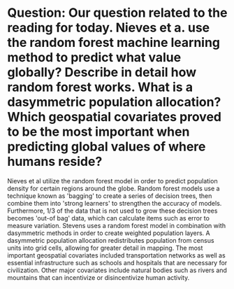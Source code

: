 # Question: Our question related to the reading for today.  Nieves et a. use the random forest machine learning method to predict what value globally?  Describe in detail how random forest works.  What is a dasymmetric population allocation? Which geospatial covariates proved to be the most important when predicting global values of where humans reside?

Nieves et al utilize the random forest model in order to predict population density for certain regions around the globe. Random forest models use a technique known as 'bagging' to create a series of decision trees, then combine them into 'strong learners' to strengthen the accuracy of models. Furthermore, 1/3 of the data that is not used to grow these decision trees becomes 'out-of bag' data, which can calculate items such as error to measure variation. Stevens uses a random forest model in combination with dasymmetric methods in order to create weighted population layers. A dasymmetric population allocation redistributes population from census units into grid cells, allowing for greater detail in mapping. The most important geospatial covariates included transportation networks as well as essential infrastructure such as schools and hospitals that are necessary for civilization. Other major covariates include natural bodies such as rivers and mountains that can incentivize or disincentivize human activity.
